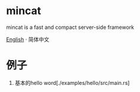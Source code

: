 # mincat

mincat is a fast and compact server-side framework

[English](./README.md) · 简体中文

# 例子

1. 基本的hello word[./examples/hello/src/main.rs]
